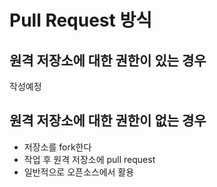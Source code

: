 # Pull Request 방식

## 원격 저장소에 대한 권한이 있는 경우
작성예정
## 원격 저장소에 대한 권한이 없는 경우
- 저장소를 fork한다
- 작업 후 원격 저장소에 pull request
- 일반적으로 오픈소스에서 활용